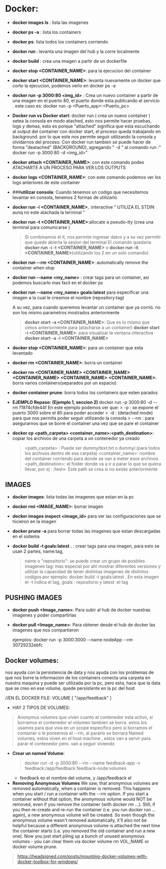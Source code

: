 # Docker:

-  **docker images ls** : lista las imagenes
-  **docker ps -a** : lista los containers 
-  **docker ps**: lista todos los containers corriendo
-  **docker run <image>**: levanta una imagen del hub y la corre localmente 
-  **docker build** : crea una imagen a partir de un dockerfile
-  **docker stop <CONTAINER_NAME>**: para la ejecucion del container
-  **docker start <CONTAINER_NAME>**: levanta nuevamente un docker que corto la ejecucion, podemos verlo en docker ps -a
-  **docker run -p 3000:80 <img_id>** : Crea un nuevo container a partir de una imagen en el puerto 80, el puerto donde esta publicando el servicio .
este caso es: docker run -p <Puerto_app>:<Puerto_pc>

-  **Docker run vs Docker start**: docker run ( crea un nuevo container ) setea la consola en modo atached, esto nos permite hacer pruebas, logs y demas, esto es porque "attached" significa que esta escuchando al output del container
  con docker start, el proceso queda trabajando en background. por lo que este nos permite seguir utilizando la consola y olvidarnos del proceso.
  Con docker run tambien se puede hacer de forma "deatached" (BACKGROUND), agregando " -d " al comando run :" docker run -p 3000:80 -d <img_id>"

-  **docker attach <CONTAINER_NAME>**: con este comando podes ATACHARTE A UN PROCESO PARA VER LOS OUTPUTS 
-  **docker logs <CONTAINER_NAME>**: con este comando podemos ver los logs anteriores de este container 

- ###**utilizar consola**: Cuando tenemos un codigo que necesitemos levantar en consola, tenemos 2 formas de utilizarlo
- **docker run -i <CONTAINER_NAME>**, :interactive " UTILIZA EL STDIN aunq no este atachada la terminal "
- **docker run -t <CONTAINER_NAME>**:allocate a pseudo-tty (crea una terminal para comunicarse )
    >Si combinamos el it, nos permite ingresar datos y a su vez permitir que quede abierta la sesion del terminal
    >El comando quedaria **docker run -i -t <CONTAINER_NAME>** o **docker run -it <CONTAINER_NAME>**(utilizando los 2 en un solo comando)
- **docker run --rm <CONTAINER_NAME>**: automatically remove the container when stop
   
- **docker run --name <my_name>** : crear tags para un container, asi podemos buscarlo mas facil en el docker ps 

- **docker run --name <my_name> goals:latest** para especificar una imagen a la cual le creamos el nombre (repository:tag) 


  A su vez, para cuando queremos levantar un container que ya corrió. no son los mismo parametros mostrados anteriormente
  >**docker start -a <CONTAINER_NAME>**: Que es lo mismo que vimos anteriormente para (atacharse a un container)
  >**docker start -i <CONTAINER_NAME>**: para visualizar la ventana interactiva 
  >**docker start -a -i <CONTAINER_NAME>**

- **docker stop <CONTAINER_NAME>**: para un container que esta levantado
- **docker rm <CONTAINER_NAME>**: borra un container 
- **docker rm <CONTAINER_NAME> <CONTAINER_NAME> <CONTAINER_NAME> <CONTAINER_NAME> <CONTAINER_NAME>**: borra varios containers(separados por un espacio) 
- **docker container prune**: borra todos los containers que esten parados 


- **EJEMPLO Repaso: (Ejemplo 1, seccion 2)**
  docker run -p 3000:80 -d --rm f1974cfde44f
   En este ejemplo podemos ver que:
      > -p : se expone el puerto 3000 sobre el 80 para poder acceder
      > -d : (detached mode) para que nos permita poder seguir utilizando la consola
      > --rm : para asegurarnos que se borre el container una vez que se pare el container


- **docker cp <path_carpeta> <container_name>:<path_destination>**: copiar los archivos de una carpeta a un contenedor ya creado
  > <path_carpeta> : Puede ser dummy/text.txt o dummy/.(para todos los archivos dentro de esa carpeta)
  > <container_name>: nombre del container corriendo para donde se van a meter esos archivos
  > <path_destination>: el folder donde va a ir a parar lo que se quiera llevar, por ej : /test<- Este path se crea si no existe anteriormente

## IMAGES

- **docker images**: lista todas las  imagenes que estan en la pc
- **docker rmi <IMAGE_NAME>**: borrar imagen  
- **docker images inspect <image_id>** para ver las configuraciones que se hicieron en la imagen
- **docker prune -a** para borrar todas las imagenes que estan descargadas en el sistema

- **docker build -t goals:latest .** : crear tags para una imagen, para esto se usan 2 partes, name:tag,
    > name o "repositorio": se puede crear un grupo de posibles imagenes
    > tag: mas especial por ahi mostrar diferentes versiones y utilizar la capacidad de tener distintas imagenes de distintos codigos 
  por ejemplo: docker build -t goals:latest . 
    > En esta imagen el -t indica el tag, goals : repositorio  y latest :el tag


## PUSHING IMAGES
 - **docker push <Image_name>**: Para subir al hub de docker nuestras imagenes y poder compartirlas
 - **docker pull <Image_name>**: Para obtener desde el hub de docker las imagenes que nos compartieron


    ejemplos:
    docker run -p 3000:3000 --name nodeApp --rm 30729232ebfc


## Docker volumes:
nos ayuda con la persistencia de data y nos ayuda con los problemas de que nos borre la informacion de los containers
conecta una carpeta en nuestra maquina y puede ser utilizada por la pc, pero esta, hace que la data que se creo en ese volume, quede persistente en la pc del host

//EN EL DOCKER FILE: 
VOLUME [ "/app/feedback" ]

- HAY 2 TIPOS DE VOLUMES:
 > Anonymus  volumes  que viven cuanto el contenedor esta  activo, si borramos el contenedor el volumen tambien se borra. estos los usamos para que viva en un scope especifico pero si borramos el container o le ponsemos el --rm, al pararlo se borrara
 > Named volumes, estos viven en el host machine , estos van a servir para parar el contenedor pero. van a seguir viviendo 

- **Crear un named Volume**:
  > docker run -d -p 3000:80 --rm --name feedback-app -v feedback:/app/feedback feedback-node:volumes
  - feedback es el nombre del volume, y /app/feedback el
- **Removing Anonymous Volumes**
  We saw, that anonymous volumes are removed automatically, when a container is removed.
  This happens when you start / run a container with the --rm option.
  If you start a container without that option, the anonymous volume would NOT be removed, even if you remove the container (with docker rm ...).
  Still, if you then re-create and re-run the container (i.e. you run docker run ... again), a new anonymous volume will be created. So even though the anonymous volume wasn't removed automatically, it'll also not be helpful because a different anonymous volume is attached the next time the container starts (i.e. you removed the old container and run a new one).
  Now you just start piling up a bunch of unused anonymous volumes - you can clear them via docker volume rm VOL_NAME or docker volume prune.

>https://headsigned.com/posts/mounting-docker-volumes-with-docker-toolbox-for-windows/

